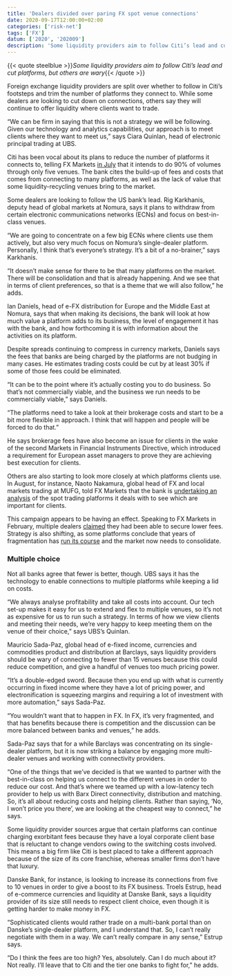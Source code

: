 ```yaml
---
title: 'Dealers divided over paring FX spot venue connections'
date: 2020-09-17T12:00:00+02:00
categories: ['risk-net']
tags: ['FX']
datum: ['2020', '202009']
description: 'Some liquidity providers aim to follow Citi’s lead and cut platforms, but others are wary'
---
```


{{< quote steelblue >}}_Some liquidity providers aim to follow Citi’s lead and cut platforms, but others are wary_{{< /quote >}}

Foreign exchange liquidity providers are split over whether to follow in Citi’s footsteps and trim the number of platforms they connect to. While some dealers are looking to cut down on connections, others say they will continue to offer liquidity where clients want to trade.

“We can be firm in saying that this is not a strategy we will be following. Given our technology and analytics capabilities, our approach is to meet clients where they want to meet us,” says Ciara Quinlan, head of electronic principal trading at UBS.

Citi has been vocal about its plans to reduce the number of platforms it connects to, telling FX Markets [in July](https://www.fx-markets.com/tech-and-data/7652691/citi-to-focus-on-just-five-fx-spot-platforms) that it intends to do 90% of volumes through only five venues. The bank cites the build-up of fees and costs that comes from connecting to many platforms, as well as the lack of value that some liquidity-recycling venues bring to the market.

Some dealers are looking to follow the US bank’s lead. Rig Karkhanis, deputy head of global markets at Nomura, says it plans to withdraw from certain electronic communications networks (ECNs) and focus on best-in-class venues.

“We are going to concentrate on a few big ECNs where clients use them actively, but also very much focus on Nomura’s single-dealer platform. Personally, I think that’s everyone’s strategy. It’s a bit of a no-brainer,” says Karkhanis.

“It doesn’t make sense for there to be that many platforms on the market. There will be consolidation and that is already happening. And we see that in terms of client preferences, so that is a theme that we will also follow,” he adds.

Ian Daniels, head of e-FX distribution for Europe and the Middle East at Nomura, says that when making its decisions, the bank will look at how much value a platform adds to its business, the level of engagement it has with the bank, and how forthcoming it is with information about the activities on its platform.

Despite spreads continuing to compress in currency markets, Daniels says the fees that banks are being charged by the platforms are not budging in many cases. He estimates trading costs could be cut by at least 30% if some of those fees could be eliminated.

“It can be to the point where it’s actually costing you to do business. So that’s not commercially viable, and the business we run needs to be commercially viable,” says Daniels.

“The platforms need to take a look at their brokerage costs and start to be a bit more flexible in approach. I think that will happen and people will be forced to do that.”

He says brokerage fees have also become an issue for clients in the wake of the second Markets in Financial Instruments Directive, which introduced a requirement for European asset managers to prove they are achieving best execution for clients.

Others are also starting to look more closely at which platforms clients use. In August, for instance, Naoto Nakamura, global head of FX and local markets trading at MUFG, told FX Markets that the bank is [undertaking an analysis](https://www.fx-markets.com/trading/7668346/mufg-covid-response-could-spur-e-fx-shift-in-japan) of the spot trading platforms it deals with to see which are important for clients.

This campaign appears to be having an effect. Speaking to FX Markets in February, multiple dealers [claimed](https://www.fx-markets.com/infrastructure/7519116/fee-fight-dealers-take-aim-at-brokerage-costs) they had been able to secure lower fees. Strategy is also shifting, as some platforms conclude that years of fragmentation has [run its course](https://www.fx-markets.com/infrastructure/7680031/signs-of-consolidation-in-shattered-fx-market) and the market now needs to consolidate.

### Multiple choice

Not all banks agree that fewer is better, though. UBS says it has the technology to enable connections to multiple platforms while keeping a lid on costs.

“We always analyse profitability and take all costs into account. Our tech set-up makes it easy for us to extend and flex to multiple venues, so it’s not as expensive for us to run such a strategy. In terms of how we view clients and meeting their needs, we’re very happy to keep meeting them on the venue of their choice,” says UBS’s Quinlan.

Mauricio Sada-Paz, global head of e-fixed income, currencies and commodities product and distribution at Barclays, says liquidity providers should be wary of connecting to fewer than 15 venues because this could reduce competition, and give a handful of venues too much pricing power.

“It’s a double-edged sword. Because then you end up with what is currently occurring in fixed income where they have a lot of pricing power, and electronification is squeezing margins and requiring a lot of investment with more automation,” says Sada-Paz.

“You wouldn’t want that to happen in FX. In FX, it’s very fragmented, and that has benefits because there is competition and the discussion can be more balanced between banks and venues,” he adds.

Sada-Paz says that for a while Barclays was concentrating on its single-dealer platform, but it is now striking a balance by engaging more multi-dealer venues and working with connectivity providers.

“One of the things that we’ve decided is that we wanted to partner with the best-in-class on helping us connect to the different venues in order to reduce our cost. And that’s where we teamed up with a low-latency tech provider to help us with Barx Direct connectivity, distribution and matching. So, it’s all about reducing costs and helping clients. Rather than saying, ‘No, I won’t price you there’, we are looking at the cheapest way to connect,” he says.

Some liquidity provider sources argue that certain platforms can continue charging exorbitant fees because they have a loyal corporate client base that is reluctant to change vendors owing to the switching costs involved. This means a big firm like Citi is best placed to take a different approach because of the size of its core franchise, whereas smaller firms don’t have that luxury.

Danske Bank, for instance, is looking to increase its connections from five to 10 venues in order to give a boost to its FX business. Troels Estrup, head of e-commerce currencies and liquidity at Danske Bank, says a liquidity provider of its size still needs to respect client choice, even though it is getting harder to make money in FX.

“Sophisticated clients would rather trade on a multi-bank portal than on Danske’s single-dealer platform, and I understand that. So, I can’t really negotiate with them in a way. We can’t really compare in any sense,” Estrup says.

“Do I think the fees are too high? Yes, absolutely. Can I do much about it? Not really. I’ll leave that to Citi and the tier one banks to fight for,” he adds.

